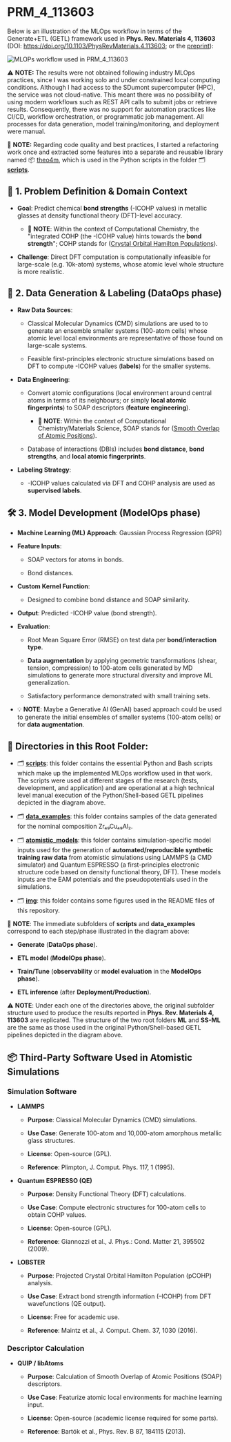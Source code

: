 # PRM_4_113603

Below is an illustration of the MLOps workflow in terms of the Generate+ETL (GETL) framework used in **Phys. Rev. Materials 4, 113603** (DOI: https://doi.org/10.1103/PhysRevMaterials.4.113603; or the [preprint](https://www.researchgate.net/publication/345634787_Chemical_bonding_in_metallic_glasses_from_machine_learning_and_crystal_orbital_Hamilton_population)):

![MLOPs workflow used in PRM_4_113603](img/PRM_4_113603_MLOps.drawio.png)

⚠️ **NOTE:** The results were not obtained following industry MLOps practices, since I was working solo and under constrained local computing conditions. Although I had access to the SDumont supercomputer (HPC), the service was not cloud-native. This meant there was no possibility of using modern workflows such as REST API calls to submit jobs or retrieve results. Consequently, there was no support for automation practices like CI/CD, workflow orchestration, or programmatic job management. All processes for data generation, model training/monitoring, and deployment were manual.

📝 **NOTE:** Regarding code quality and best practices, I started a refactoring work once and extracted some features into a separate and reusable library named 📦 [theo4m](https://github.com/aryrfjr/theo4m), which is used in the Python scripts in the folder 🗂️ [**scripts**](https://github.com/aryrfjr/PRM_4_113603/tree/main/scripts).

## 🧪 1. Problem Definition & Domain Context

- **Goal**: Predict chemical **bond strengths** (-ICOHP values) in metallic glasses at density functional theory (DFT)-level accuracy.

  - 📝 **NOTE**: Within the context of Computational Chemistry, the "integrated COHP (the -ICOHP value) hints towards the **bond strength**"; COHP stands for ([Crystal Orbital Hamilton Populations](https://schmeling.ac.rwth-aachen.de/cohp/index.php?menuID=1)).

- **Challenge**: Direct DFT computation is computationally infeasible for large-scale (e.g. 10k-atom) systems, whose atomic level whole structure is more realistic.

## 🧩 2. Data Generation & Labeling (DataOps phase)

- **Raw Data Sources**:

  - Classical Molecular Dynamics (CMD) simulations are used to to generate an ensemble smaller systems (100-atom cells) whose atomic level local environments are representative of those found on large-scale systems.

  - Feasible first-principles electronic structure simulations based on DFT to compute -ICOHP values (**labels**) for the smaller systems.

- **Data Engineering**:

  - Convert atomic configurations (local environment around central atoms in terms of its neighbours; or simply **local atomic fingerprints**) to SOAP descriptors (**feature engineering**).
 
    - 📝 **NOTE**: Within the context of Computational Chemistry/Materials Science, SOAP stands for ([Smooth Overlap of Atomic Positions](https://doi.org/10.1103/PhysRevB.87.184115)).

  - Database of interactions (DBIs) includes **bond distance**, **bond strengths**, and **local atomic fingerprints**.
  
- **Labeling Strategy**:

  - -ICOHP values calculated via DFT and COHP analysis are used as **supervised labels**.

## 🛠️ 3. Model Development (ModelOps phase)

- **Machine Learning (ML) Approach**: Gaussian Process Regression (GPR)

- **Feature Inputs**:

  - SOAP vectors for atoms in bonds.

  - Bond distances.

- **Custom Kernel Function**:

  - Designed to combine bond distance and SOAP similarity.

- **Output**: Predicted -ICOHP value (bond strength).

- **Evaluation**:

  - Root Mean Square Error (RMSE) on test data per **bond/interaction type**.
 
  - **Data augmentation** by applying geometric transformations (shear, tension, compression) to 100-atom cells generated by MD simulations to generate more structural diversity and improve ML generalization.

  - Satisfactory performance demonstrated with small training sets.

- 💡 **NOTE**: Maybe a Generative AI (GenAI) based approach could be used to generate the initial ensembles of smaller systems (100-atom cells) or for **data augmentation**.

## 📌 Directories in this Root Folder:

- 🗂️ [**scripts**](https://github.com/aryrfjr/PRM_4_113603/tree/main/scripts): this folder contains the essential Python and Bash scripts which make up the implemented MLOps workflow used in that work. The scripts were used at different stages of the research (tests, development, and application) and are operational at a high technical level manual execution of the Python/Shell-based GETL pipelines depicted in the diagram above.

- 🗂️ [**data_examples**](https://github.com/aryrfjr/PRM_4_113603/tree/main/data_examples): this folder contains samples of the data generated for the nominal composition Zr₄₉Cu₄₉Al₂.

- 🗂️ [**atomistic_models**](https://github.com/aryrfjr/PRM_4_113603/tree/main/atomistic_models): this folder contains simulation-specific model inputs used for the generation of **automated/reproducible synthetic training raw data** from atomistic simulations using LAMMPS (a CMD simulator) and Quantum ESPRESSO (a first-principles electronic structure code based on density functional theory, DFT). These models inputs are the EAM potentials and the pseudopotentials used in the simulations.

- 🗂️ [**img**](https://github.com/aryrfjr/PRM_4_113603/tree/main/img): this folder contains some figures used in the README files of this repository.

📝 **NOTE**: The immediate subfolders of **scripts** and **data_examples** correspond to each step/phase illustrated in the diagram above:

- **Generate** (**DataOps phase**).
  
- **ETL model** (**ModelOps phase**).
  
- **Train/Tune** (**observability** or **model evaluation** in the **ModelOps phase**).
  
- **ETL inference** (after **Deployment/Production**).

⚠️ **NOTE**: Under each one of the directories above, the original subfolder structure used to produce the results reported in **Phys. Rev. Materials 4, 113603** are replicated. The structure of the two root folders **ML** and **SS-ML** are the same as those used in the original Python/Shell-based GETL pipelines depicted in the diagram above.

## 📦 Third-Party Software Used in Atomistic Simulations

### Simulation Software

- **LAMMPS**

  - **Purpose**: Classical Molecular Dynamics (CMD) simulations.
 
  - **Use Case**: Generate 100-atom and 10,000-atom amorphous metallic glass structures.
 
  - **License**: Open-source (GPL).
 
  - **Reference**: Plimpton, J. Comput. Phys. 117, 1 (1995).
 
- **Quantum ESPRESSO (QE)**

  - **Purpose**: Density Functional Theory (DFT) calculations.
 
  - **Use Case**: Compute electronic structures for 100-atom cells to obtain COHP values.
 
  - **License**: Open-source (GPL).
 
  - **Reference**: Giannozzi et al., J. Phys.: Cond. Matter 21, 395502 (2009).
 
- **LOBSTER**

  - **Purpose**: Projected Crystal Orbital Hamilton Population (pCOHP) analysis.
 
  - **Use Case**: Extract bond strength information (–ICOHP) from DFT wavefunctions (QE output).
 
  - **License**: Free for academic use.
 
  - **Reference**: Maintz et al., J. Comput. Chem. 37, 1030 (2016).
 
### Descriptor Calculation

- **QUIP / libAtoms**
 
  - **Purpose**: Calculation of Smooth Overlap of Atomic Positions (SOAP) descriptors.
 
  - **Use Case**: Featurize atomic local environments for machine learning input.
 
  - **License**: Open-source (academic license required for some parts).
 
  - **Reference**: Bartók et al., Phys. Rev. B 87, 184115 (2013).
